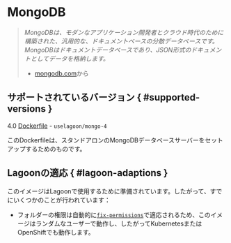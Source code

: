 # MongoDB

> _MongoDBは、モダンなアプリケーション開発者とクラウド時代のために構築された、汎用的な、ドキュメントベースの分散データベースです。MongoDBはドキュメントデータベースであり、JSON形式のドキュメントとしてデータを格納します。_
>
> * [mongodb.com](https://www.mongodb.com/)から

## サポートされているバージョン { #supported-versions }

4.0 [Dockerfile](https://github.com/uselagoon/lagoon-images/blob/main/images/mongo/4.Dockerfile) - `uselagoon/mongo-4`

このDockerfileは、スタンドアロンのMongoDBデータベースサーバーをセットアップするためのものです。

## Lagoonの適応 { #lagoon-adaptions }

このイメージはLagoonで使用するために準備されています。したがって、すでにいくつかのことが行われています：

* フォルダーの権限は自動的に[`fix-permissions`](https://github.com/uselagoon/lagoon-images/blob/main/images/commons/fix-permissions)で適応されるため、このイメージはランダムなユーザーで動作し、したがってKubernetesまたはOpenShiftでも動作します。
